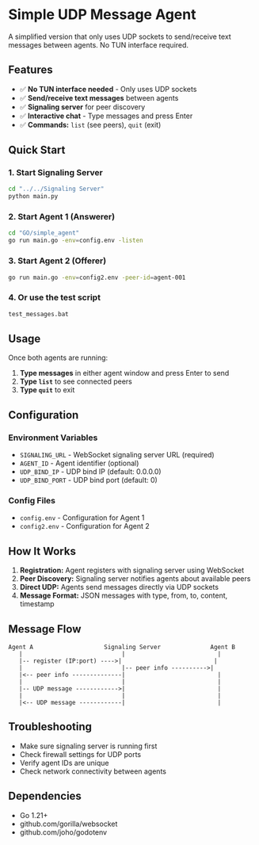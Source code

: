 # Simple UDP Message Agent

A simplified version that only uses UDP sockets to send/receive text messages between agents. No TUN interface required.

## Features

- ✅ **No TUN interface needed** - Only uses UDP sockets
- ✅ **Send/receive text messages** between agents
- ✅ **Signaling server** for peer discovery
- ✅ **Interactive chat** - Type messages and press Enter
- ✅ **Commands:** `list` (see peers), `quit` (exit)

## Quick Start

### 1. Start Signaling Server

```bash
cd "../../Signaling Server"
python main.py
```

### 2. Start Agent 1 (Answerer)

```bash
cd "GO/simple_agent"
go run main.go -env=config.env -listen
```

### 3. Start Agent 2 (Offerer)

```bash
go run main.go -env=config2.env -peer-id=agent-001
```

### 4. Or use the test script

```bash
test_messages.bat
```

## Usage

Once both agents are running:

1. **Type messages** in either agent window and press Enter to send
2. **Type `list`** to see connected peers
3. **Type `quit`** to exit

## Configuration

### Environment Variables

- `SIGNALING_URL` - WebSocket signaling server URL (required)
- `AGENT_ID` - Agent identifier (optional)
- `UDP_BIND_IP` - UDP bind IP (default: 0.0.0.0)
- `UDP_BIND_PORT` - UDP bind port (default: 0)

### Config Files

- `config.env` - Configuration for Agent 1
- `config2.env` - Configuration for Agent 2

## How It Works

1. **Registration:** Agent registers with signaling server using WebSocket
2. **Peer Discovery:** Signaling server notifies agents about available peers
3. **Direct UDP:** Agents send messages directly via UDP sockets
4. **Message Format:** JSON messages with type, from, to, content, timestamp

## Message Flow

```
Agent A                    Signaling Server              Agent B
   |                            |                          |
   |-- register (IP:port) ---->|                          |
   |                            |-- peer info ---------->|
   |<-- peer info --------------|                          |
   |                            |                          |
   |-- UDP message ------------>|                          |
   |                            |                          |
   |<-- UDP message ------------|                          |
```

## Troubleshooting

- Make sure signaling server is running first
- Check firewall settings for UDP ports
- Verify agent IDs are unique
- Check network connectivity between agents

## Dependencies

- Go 1.21+
- github.com/gorilla/websocket
- github.com/joho/godotenv
